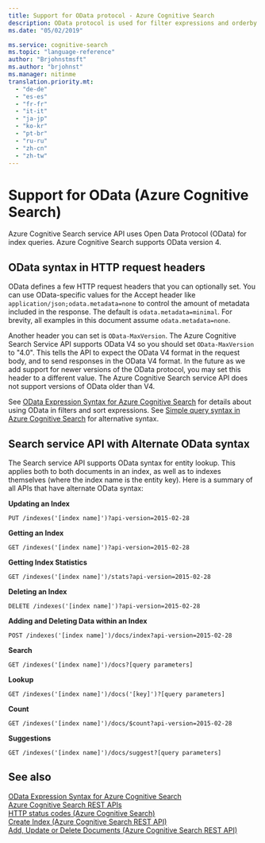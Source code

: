 ```yaml
---
title: Support for OData protocol - Azure Cognitive Search
description: OData protocol is used for filter expressions and orderby expressions in Azure Cognitive Search queries.
ms.date: "05/02/2019"

ms.service: cognitive-search
ms.topic: "language-reference"
author: "Brjohnstmsft"
ms.author: "brjohnst"
ms.manager: nitinme
translation.priority.mt:
  - "de-de"
  - "es-es"
  - "fr-fr"
  - "it-it"
  - "ja-jp"
  - "ko-kr"
  - "pt-br"
  - "ru-ru"
  - "zh-cn"
  - "zh-tw"
---
```

# Support for OData (Azure Cognitive Search)

Azure Cognitive Search service API uses Open Data Protocol (OData) for index queries. Azure Cognitive Search supports OData version 4.  

## OData syntax in HTTP request headers  
 OData defines a few HTTP request headers that you can optionally set. You can use OData-specific values for the Accept header like `application/json;odata.metadata=none` to control the amount of metadata included in the response. The default is `odata.metadata=minimal`. For brevity, all examples in this document assume `odata.metadata=none`.  

 Another header you can set is `OData-MaxVersion`. The Azure Cognitive Search Service API supports OData V4 so you should set `OData-MaxVersion` to "4.0". This tells the API to expect the OData V4 format in the request body, and to send responses in the OData V4 format. In the future as we add support for newer versions of the OData protocol, you may set this header to a different value. The Azure Cognitive Search service API does not support versions of OData older than V4.  

 See [OData Expression Syntax for Azure Cognitive Search](https://docs.microsoft.com/azure/search/query-odata-filter-orderby-syntax) for details about using OData in filters and sort expressions. See [Simple query syntax in Azure Cognitive Search](https://docs.microsoft.com/azure/search/query-simple-syntax) for alternative syntax.  

## Search service API with Alternate OData syntax  
 The Search service API supports OData syntax for entity lookup. This applies both to both documents in an index, as well as to indexes themselves (where the index name is the entity key). Here is a summary of all APIs that have alternate OData syntax:  

 **Updating an Index**  

```http 
PUT /indexes('[index name]')?api-version=2015-02-28  
```  

 **Getting an Index**  

```http  
GET /indexes('[index name]')?api-version=2015-02-28  
```  

 **Getting Index Statistics**  

```http   
GET /indexes('[index name]')/stats?api-version=2015-02-28  
```  

 **Deleting an Index**  

```http   
DELETE /indexes('[index name]')?api-version=2015-02-28  
```  

 **Adding and Deleting Data within an Index**  

```http   
POST /indexes('[index name]')/docs/index?api-version=2015-02-28  
```  

 **Search**  

```http   
GET /indexes('[index name]')/docs?[query parameters]  
```  

 **Lookup**  

```http   
GET /indexes('[index name]')/docs('[key]')?[query parameters]  
```  

 **Count**  

```http   
GET /indexes('[index name]')/docs/$count?api-version=2015-02-28  
```  

 **Suggestions**  

```http   
GET /indexes('[index name]')/docs/suggest?[query parameters]  
```  

## See also  
 [OData Expression Syntax for Azure Cognitive Search](https://docs.microsoft.com/azure/search/query-odata-filter-orderby-syntax)   
 [Azure Cognitive Search REST APIs](index.md)   
 [HTTP status codes &#40;Azure Cognitive Search&#41;](http-status-codes.md)   
 [Create Index &#40;Azure Cognitive Search REST API&#41;](create-index.md)   
 [Add, Update or Delete Documents &#40;Azure Cognitive Search REST API&#41;](addupdate-or-delete-documents.md)  
